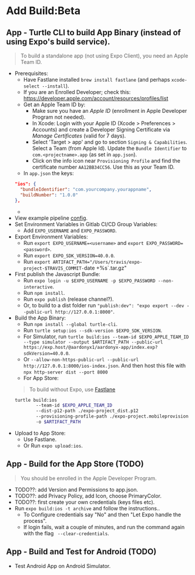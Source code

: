 # Add Build:Beta

## App - Turtle CLI to build App Binary (instead of using Expo's build service).
> To build a standalone app (not using Expo Client), you need an Apple Team ID.

- Prerequisites:
    - Have Fastlane installed `brew install fastlane` (and perhaps `xcode-select --install`).
    - If you are an Enrolled Developer; check this: https://developer.apple.com/account/resources/profiles/list
    - Get an Apple Team ID by:
        - Make sure you have an *Apple ID* (enrollment in Apple Developer Program not needed).
        - In Xcode: Login with your Apple ID (Xcode > Preferences > Accounts) and create a Developer Signing Certificate via *Manage Certificates* (valid for 7 days).
        - Select 'Target > <projectname>app' and go to section `Signing & Capabilities`. Select a Team (from Apple Id). Update the `Bundle Identifier` to `com.<projectname>.app` (as set in `app.json`).
        - Click on the info icon near `Provisioning Profile` and find the certificate number `AA12BB34CC56`. Use this as your Team ID.
    - In `app.json` the keys:
    ```json
    "ios": {
      "bundleIdentifier": "com.yourcompany.yourappname",
      "buildNumber": "1.0.0"
    },
    ```
    - 
- View example pipeline [config](https://github.com/expo/turtle-cli-example/blob/master/.travis.yml).
- Set Environment Variables in Gitlab CI/CD Group Variables:
    - Add `EXPO_USERNAME` and `EXPO_PASSWORD`.
- Export Environment Variables:
    - Run `export EXPO_USERNAME=<username>` and `export EXPO_PASSWORD=<password>`.
    - Run `export EXPO_SDK_VERSION=40.0.0`.
    - Run `export ARTIFACT_PATH="/Users/travis/expo-project-$TRAVIS_COMMIT-`date +%s`.tar.gz"
- First publish the Javascript Bundle:
    - Run `expo login -u $EXPO_USERNAME -p $EXPO_PASSWORD --non-interactive`.
    - Run `npm install`.
    - Run `expo publish` (release channel?).
    - Or, to build to a dist folder run `"publish:dev": "expo export --dev --public-url http://127.0.0.1:8000"`.
- Build the App Binary:
    - Run `npm install --global turtle-cli`.
    - Run `turtle setup:ios --sdk-version $EXPO_SDK_VERSION`.
    - For Simulator, run `turtle build:ios --team-id $EXPO_APPLE_TEAM_ID --type simulator --output $ARTIFACT_PATH --public-url https://exp.host/@aardonyx1/aardonyx-app/index.exp?sdkVersion=40.0.0`.
    - Or `--allow-non-https-public-url --public-url http://127.0.0.1:8000/ios-index.json`. And then host this file with `npx http-server dist --port 8000`
    - For App Store:
    > To build without Expo, use [Fastlane](https://docs.fastlane.tools/actions/gym/)
    ```bash
    turtle build:ios
            --team-id $EXPO_APPLE_TEAM_ID
            --dist-p12-path ./expo-project_dist.p12
            --provisioning-profile-path ./expo-project.mobileprovision
            -o $ARTIFACT_PATH
    ```
- Upload to App Store:
    - Use Fastlane.
    - Or Run `expo upload:ios`.

## App - Build for the App Store (TODO)

> You should be enrolled in the Apple Developer Program.
- TODO??: add Version and Permissions to app.json.
- TODO??: add Privacy Policy, add Icon, choose PrimaryColor.
- TODO??: first create your own credentials (keys files etc).
- Run `expo build:ios -t archive` and follow the instructions..
    - To Configure credentials say "No" and then "Let Expo handle the process".
    - If login fails, wait a couple of minutes, and run the command again with the flag ` --clear-credentials`.

## App - Build and Test for Android (TODO)
- Test Android App on Android Simulator.
